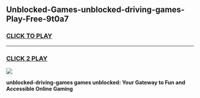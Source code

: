 
## Unblocked-Games-unblocked-driving-games-Play-Free-9t0a7
<h3>
<a href="https://premium76.site?title=unblocked-driving-games&ref=18A">CLICK TO PLAY</a></h3>
<hr>

<h3>
<a href="https://premium76.site?title=unblocked-driving-games&ref=18A">CLICK 2 PLAY</a>
  
</h3>

<a href="https://premium76.site?title=unblocked-driving-games&ref=18A"><img src="https://clearcache.store/games.png"></a>


**unblocked-driving-games games unblocked: Your Gateway to Fun and Accessible Online Gaming**
